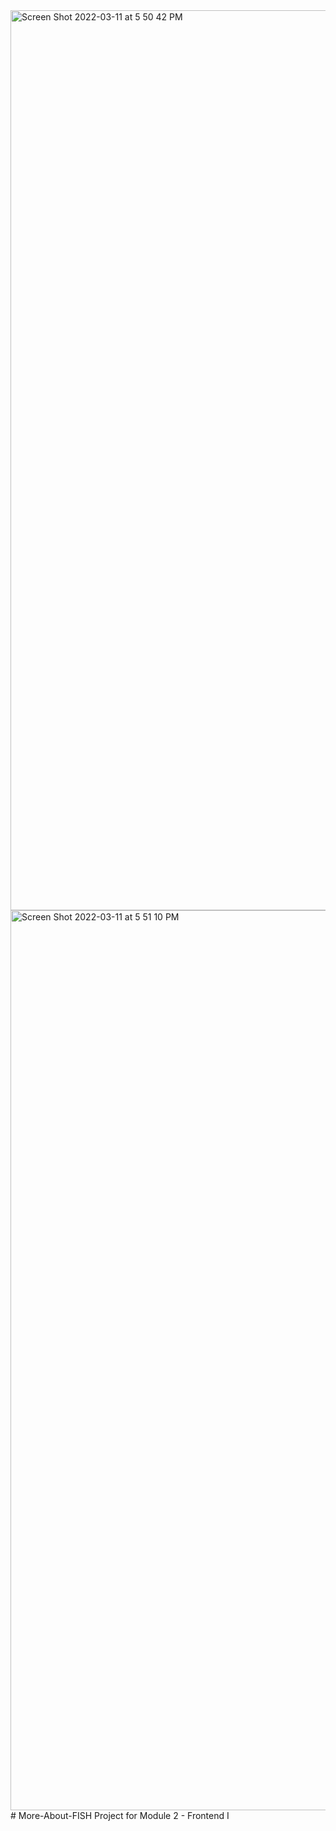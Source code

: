 <img width="1440" alt="Screen Shot 2022-03-11 at 5 50 42 PM" src="https://user-images.githubusercontent.com/98356980/157985344-0cde327a-fec1-4312-9bb4-f95400544acc.png">
<img width="1440" alt="Screen Shot 2022-03-11 at 5 51 10 PM" src="https://user-images.githubusercontent.com/98356980/157985345-b1cfd239-3bdd-4ff7-bec3-9e490d256220.png">
# More-About-FISH
Project for Module 2 - Frontend I
